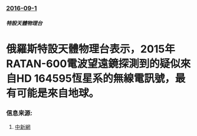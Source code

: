 ### [2016-09-1](/news/2016/09/1/index.md)

##### 特設天體物理台
# 俄羅斯特設天體物理台表示，2015年RATAN-600電波望遠鏡探測到的疑似來自HD 164595恆星系的無線電訊號，最有可能是來自地球。 




### 信息来源:

1. [中新網](http://www.chinanews.com/gj/2016/09-02/7991914.shtml)
